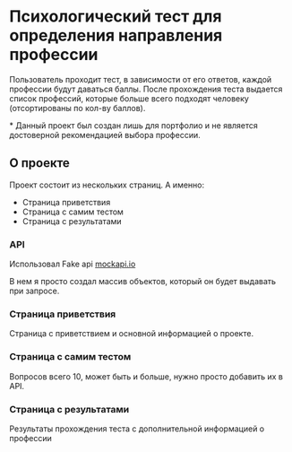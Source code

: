 # Психологический тест для определения направления профессии

Пользователь проходит тест, в зависимости от его ответов, каждой профессии будут даваться баллы.
После прохождения теста выдается список профессий, которые больше всего подходят человеку (отсортированы по кол-ву баллов).

\* Данный проект был создан лишь для портфолио и не является достоверной рекомендацией выбора профессии. 

## О проекте

Проект состоит из нескольких страниц.
А именно:
- Страница приветствия
- Страница с самим тестом
- Страница с результатами

### API

Использовал Fake api [mockapi.io](https://mockapi.io/)

В нем я просто создал массив объектов, который он будет выдавать при запросе.

### Страница приветствия

Страница с приветствием и основной информацией о проекте.


### Страница с самим тестом

Вопросов всего 10, может быть и больше, нужно просто добавить их в API.

### Страница с результатами

Результаты прохождения теста с дополнительной информацией о профессии